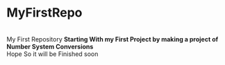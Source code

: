 # MyFirstRepo
<br> 
My First Repository
<strong> Starting With my First Project by making a project of Number System Conversions </strong>
<br>
Hope So it will be Finished soon 
